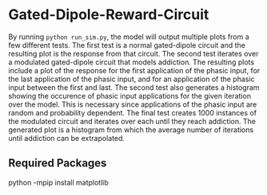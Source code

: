 # Gated-Dipole-Reward-Circuit

By running `python run_sim.py`, the model will output multiple plots from a few different tests. The first test is a normal gated-dipole circuit and the resulting plot is the response from that circuit. The second test iterates over a modulated gated-dipole circuit that models addiction. The resulting plots include a plot of the response for the first application of the phasic input, for the last application of the phasic input, and for an application of the phasic input between the first and last. The second test also generates a histogram showing the occurence of phasic input applications for the given iteration over the model. This is necessary since applications of the phasic input are random and probability dependent. The final test creates 1000 instances of the modulated circuit and iterates over each until they reach addiction. The generated plot is a histogram from which the average number of iterations until addiction can be extrapolated.

## Required Packages
python -mpip install matplotlib
